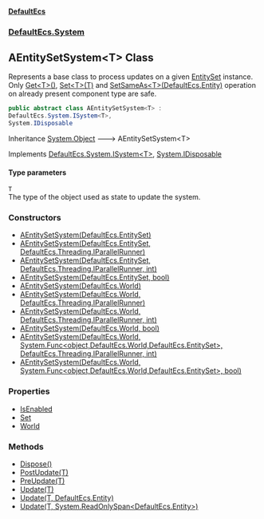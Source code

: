 #### [DefaultEcs](./index.md 'index')
### [DefaultEcs.System](./DefaultEcs-System.md 'DefaultEcs.System')
## AEntitySetSystem&lt;T&gt; Class
Represents a base class to process updates on a given [EntitySet](./DefaultEcs-EntitySet.md 'DefaultEcs.EntitySet') instance.  
Only [Get&lt;T&gt;()](./DefaultEcs-Entity-Get-T-().md 'DefaultEcs.Entity.Get&lt;T&gt;()'), [Set&lt;T&gt;(T)](./DefaultEcs-Entity-Set-T-(T).md 'DefaultEcs.Entity.Set&lt;T&gt;(T)') and [SetSameAs&lt;T&gt;(DefaultEcs.Entity)](./DefaultEcs-Entity-SetSameAs-T-(DefaultEcs-Entity).md 'DefaultEcs.Entity.SetSameAs&lt;T&gt;(DefaultEcs.Entity)') operation on already present component type are safe.  
```csharp
public abstract class AEntitySetSystem<T> :
DefaultEcs.System.ISystem<T>,
System.IDisposable
```
Inheritance [System.Object](https://docs.microsoft.com/en-us/dotnet/api/System.Object 'System.Object') &#129106; AEntitySetSystem&lt;T&gt;  

Implements [DefaultEcs.System.ISystem&lt;](./DefaultEcs-System-ISystem-T-.md 'DefaultEcs.System.ISystem&lt;T&gt;')[T](#DefaultEcs-System-AEntitySetSystem-T--T 'DefaultEcs.System.AEntitySetSystem&lt;T&gt;.T')[&gt;](./DefaultEcs-System-ISystem-T-.md 'DefaultEcs.System.ISystem&lt;T&gt;'), [System.IDisposable](https://docs.microsoft.com/en-us/dotnet/api/System.IDisposable 'System.IDisposable')  
#### Type parameters
<a name='DefaultEcs-System-AEntitySetSystem-T--T'></a>
`T`  
The type of the object used as state to update the system.  
  
### Constructors
- [AEntitySetSystem(DefaultEcs.EntitySet)](./DefaultEcs-System-AEntitySetSystem-T--AEntitySetSystem(DefaultEcs-EntitySet).md 'DefaultEcs.System.AEntitySetSystem&lt;T&gt;.AEntitySetSystem(DefaultEcs.EntitySet)')
- [AEntitySetSystem(DefaultEcs.EntitySet, DefaultEcs.Threading.IParallelRunner)](./DefaultEcs-System-AEntitySetSystem-T--AEntitySetSystem(DefaultEcs-EntitySet_DefaultEcs-Threading-IParallelRunner).md 'DefaultEcs.System.AEntitySetSystem&lt;T&gt;.AEntitySetSystem(DefaultEcs.EntitySet, DefaultEcs.Threading.IParallelRunner)')
- [AEntitySetSystem(DefaultEcs.EntitySet, DefaultEcs.Threading.IParallelRunner, int)](./DefaultEcs-System-AEntitySetSystem-T--AEntitySetSystem(DefaultEcs-EntitySet_DefaultEcs-Threading-IParallelRunner_int).md 'DefaultEcs.System.AEntitySetSystem&lt;T&gt;.AEntitySetSystem(DefaultEcs.EntitySet, DefaultEcs.Threading.IParallelRunner, int)')
- [AEntitySetSystem(DefaultEcs.EntitySet, bool)](./DefaultEcs-System-AEntitySetSystem-T--AEntitySetSystem(DefaultEcs-EntitySet_bool).md 'DefaultEcs.System.AEntitySetSystem&lt;T&gt;.AEntitySetSystem(DefaultEcs.EntitySet, bool)')
- [AEntitySetSystem(DefaultEcs.World)](./DefaultEcs-System-AEntitySetSystem-T--AEntitySetSystem(DefaultEcs-World).md 'DefaultEcs.System.AEntitySetSystem&lt;T&gt;.AEntitySetSystem(DefaultEcs.World)')
- [AEntitySetSystem(DefaultEcs.World, DefaultEcs.Threading.IParallelRunner)](./DefaultEcs-System-AEntitySetSystem-T--AEntitySetSystem(DefaultEcs-World_DefaultEcs-Threading-IParallelRunner).md 'DefaultEcs.System.AEntitySetSystem&lt;T&gt;.AEntitySetSystem(DefaultEcs.World, DefaultEcs.Threading.IParallelRunner)')
- [AEntitySetSystem(DefaultEcs.World, DefaultEcs.Threading.IParallelRunner, int)](./DefaultEcs-System-AEntitySetSystem-T--AEntitySetSystem(DefaultEcs-World_DefaultEcs-Threading-IParallelRunner_int).md 'DefaultEcs.System.AEntitySetSystem&lt;T&gt;.AEntitySetSystem(DefaultEcs.World, DefaultEcs.Threading.IParallelRunner, int)')
- [AEntitySetSystem(DefaultEcs.World, bool)](./DefaultEcs-System-AEntitySetSystem-T--AEntitySetSystem(DefaultEcs-World_bool).md 'DefaultEcs.System.AEntitySetSystem&lt;T&gt;.AEntitySetSystem(DefaultEcs.World, bool)')
- [AEntitySetSystem(DefaultEcs.World, System.Func&lt;object,DefaultEcs.World,DefaultEcs.EntitySet&gt;, DefaultEcs.Threading.IParallelRunner, int)](./DefaultEcs-System-AEntitySetSystem-T--AEntitySetSystem(DefaultEcs-World_System-Func-object_DefaultEcs-World_DefaultEcs-EntitySet-_DefaultEcs-Threading-IParallelRunner_int).md 'DefaultEcs.System.AEntitySetSystem&lt;T&gt;.AEntitySetSystem(DefaultEcs.World, System.Func&lt;object,DefaultEcs.World,DefaultEcs.EntitySet&gt;, DefaultEcs.Threading.IParallelRunner, int)')
- [AEntitySetSystem(DefaultEcs.World, System.Func&lt;object,DefaultEcs.World,DefaultEcs.EntitySet&gt;, bool)](./DefaultEcs-System-AEntitySetSystem-T--AEntitySetSystem(DefaultEcs-World_System-Func-object_DefaultEcs-World_DefaultEcs-EntitySet-_bool).md 'DefaultEcs.System.AEntitySetSystem&lt;T&gt;.AEntitySetSystem(DefaultEcs.World, System.Func&lt;object,DefaultEcs.World,DefaultEcs.EntitySet&gt;, bool)')
### Properties
- [IsEnabled](./DefaultEcs-System-AEntitySetSystem-T--IsEnabled.md 'DefaultEcs.System.AEntitySetSystem&lt;T&gt;.IsEnabled')
- [Set](./DefaultEcs-System-AEntitySetSystem-T--Set.md 'DefaultEcs.System.AEntitySetSystem&lt;T&gt;.Set')
- [World](./DefaultEcs-System-AEntitySetSystem-T--World.md 'DefaultEcs.System.AEntitySetSystem&lt;T&gt;.World')
### Methods
- [Dispose()](./DefaultEcs-System-AEntitySetSystem-T--Dispose().md 'DefaultEcs.System.AEntitySetSystem&lt;T&gt;.Dispose()')
- [PostUpdate(T)](./DefaultEcs-System-AEntitySetSystem-T--PostUpdate(T).md 'DefaultEcs.System.AEntitySetSystem&lt;T&gt;.PostUpdate(T)')
- [PreUpdate(T)](./DefaultEcs-System-AEntitySetSystem-T--PreUpdate(T).md 'DefaultEcs.System.AEntitySetSystem&lt;T&gt;.PreUpdate(T)')
- [Update(T)](./DefaultEcs-System-AEntitySetSystem-T--Update(T).md 'DefaultEcs.System.AEntitySetSystem&lt;T&gt;.Update(T)')
- [Update(T, DefaultEcs.Entity)](./DefaultEcs-System-AEntitySetSystem-T--Update(T_DefaultEcs-Entity).md 'DefaultEcs.System.AEntitySetSystem&lt;T&gt;.Update(T, DefaultEcs.Entity)')
- [Update(T, System.ReadOnlySpan&lt;DefaultEcs.Entity&gt;)](./DefaultEcs-System-AEntitySetSystem-T--Update(T_System-ReadOnlySpan-DefaultEcs-Entity-).md 'DefaultEcs.System.AEntitySetSystem&lt;T&gt;.Update(T, System.ReadOnlySpan&lt;DefaultEcs.Entity&gt;)')
